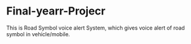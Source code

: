 # Final-yearr-Projecr
This is Road Symbol voice alert System, which gives voice alert of road symbol in vehicle/mobile.

